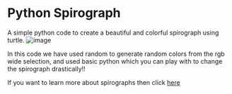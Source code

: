 # Python Spirograph
A simple python code to create a beautiful and colorful spirograph using turtle. 
![image](https://github.com/OnlineBunker/spirograph/assets/162855586/a05fd4b3-4c38-4fb5-a96f-eb160cb8f78f)

In this code we have used random to generate random colors from the rgb wide selection, and used basic python which you can play with to change the spirograph drastically!!

If you want to learn more about spirographs then click <a target="_blank" href="https://en.wikipedia.org/wiki/Spirograph#:~:text=Spirograph%20is%20a%20geometric%20drawing,Spirograph">here</a>
